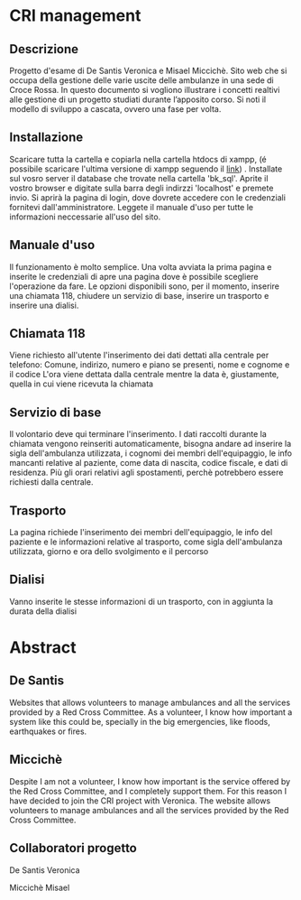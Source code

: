 # CRI management
  ## Descrizione
Progetto d'esame di De Santis Veronica e Misael Miccichè. Sito web che si occupa della gestione delle varie uscite delle ambulanze in una sede di Croce Rossa.
In questo documento si vogliono illustrare i concetti realtivi alle gestione di un progetto studiati durante l’apposito corso. Si noti il modello di sviluppo a cascata, ovvero una fase per volta.
    
  ## Installazione
Scaricare tutta la cartella e copiarla nella cartella htdocs di xampp, (é possibile scaricare l'ultima versione di xampp seguendo il [link](https://www.apachefriends.org/it/download.html)) . Installate sul vosro server il database che trovate nella cartella 'bk_sql'. Aprite il vostro browser e digitate sulla barra degli indirzzi 'localhost' e premete invio. Si aprirà la pagina di login, dove dovrete accedere con le credenziali fornitevi dall'amministratore. Leggete il manuale d'uso per tutte le informazioni neccessarie all'uso del sito.

  ## Manuale d'uso
Il funzionamento è molto semplice. Una volta avviata la prima pagina e inserite le credenziali di apre una pagina dove è possibile scegliere l'operazione da fare. Le opzioni disponibili sono, per il momento, inserire una chiamata 118, chiudere un servizio di base, inserire un trasporto e inserire una dialisi.
  
  ## Chiamata 118
Viene richiesto all'utente l'inserimento dei dati dettati alla centrale per telefono:
    Comune, indirizo, numero e piano se presenti, nome e cognome e il codice
    L'ora viene dettata dalla centrale mentre la data è, giustamente, quella in cui viene ricevuta la chiamata
    
    
 ## Servizio di base
Il volontario deve qui terminare l'inserimento. I dati raccolti durante la chiamata vengono reinseriti automaticamente, bisogna andare ad inserire la sigla dell'ambulanza utilizzata, i cognomi dei membri dell'equipaggio, le info mancanti relative al paziente, come data di nascita, codice fiscale, e dati di residenza. Più gli orari relativi agli spostamenti, perchè potrebbero essere richiesti dalla centrale.
    
    
## Trasporto
La pagina richiede l'inserimento dei membri dell'equipaggio, le info del paziente e le informazioni relative al trasporto, come sigla dell'ambulanza utilizzata, giorno e ora dello svolgimento e il percorso

## Dialisi
Vanno inserite le stesse informazioni di un trasporto, con in aggiunta la durata della dialisi
    
# Abstract

## De Santis

Websites that allows volunteers to manage ambulances and all the services provided by a Red Cross Committee. As a volunteer, I know how important a system like this could be, specially in the big emergencies, like floods, earthquakes or fires.

## Miccichè

Despite I am not a volunteer, I know how important is the service offered by the Red Cross Committee, and I completely support them. For this reason I have decided to join the CRI project with Veronica. The website allows volunteers to manage ambulances and all the services provided by the Red Cross Committee.


  ## Collaboratori progetto
De Santis Veronica

Miccichè Misael
